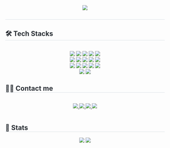 <div align= "center">
    <img src="https://capsule-render.vercel.app/api?type=waving&color=00b840&height=180&text=Welcome!%20&animation=twinkling&fontColor=ffffff&fontSize=40" />
    </div>
    <div style="text-align: left;"> 
    <h2 style="border-bottom: 1px solid #d8dee4; color: #282d33;">  </h2>  
    <div style="font-weight: 700; font-size: 15px; text-align: left; color: #282d33;">  </div> 
    </div>
    <div style="text-align: left;">
    <h2 style="border-bottom: 1px solid #d8dee4; color: #282d33;"> 🛠️ Tech Stacks </h2> <br> 
    <div  align= "center"> <img src="https://img.shields.io/badge/Apache Tomcat-F8DC75?style=for-the-badge&logo=Apache Tomcat&logoColor=white">
          <img src="https://img.shields.io/badge/Amazon AWS-232F3E?style=for-the-badge&logo=Amazon AWS&logoColor=white">
          <img src="https://img.shields.io/badge/C++-00599C?style=for-the-badge&logo=C%2B%2B&logoColor=white">
          <img src="https://img.shields.io/badge/Github-181717?style=for-the-badge&logo=Github&logoColor=white">
          <img src="https://img.shields.io/badge/Git-F05032?style=for-the-badge&logo=Git&logoColor=white">
          <br/><img src="https://img.shields.io/badge/jQuery-0769AD?style=for-the-badge&logo=jQuery&logoColor=white">
          <img src="https://img.shields.io/badge/Java-007396?style=for-the-badge&logo=Java&logoColor=white">
          <img src="https://img.shields.io/badge/Javascript-F7DF1E?style=for-the-badge&logo=Javascript&logoColor=white">
          <img src="https://img.shields.io/badge/MariaDB-003545?style=for-the-badge&logo=MariaDB&logoColor=white">
          <img src="https://img.shields.io/badge/MySQL-4479A1?style=for-the-badge&logo=MySQL&logoColor=white">
          <br/><img src="https://img.shields.io/badge/Oracle-F80000?style=for-the-badge&logo=Oracle&logoColor=white">
          <img src="https://img.shields.io/badge/React-61DAFB?style=for-the-badge&logo=React&logoColor=white">
          <img src="https://img.shields.io/badge/Spring Boot-6DB33F?style=for-the-badge&logo=Spring Boot&logoColor=white">
          <img src="https://img.shields.io/badge/Spring-6DB33F?style=for-the-badge&logo=Spring&logoColor=white">
          <img src="https://img.shields.io/badge/MongoDB-47A248?style=for-the-badge&logo=MongoDB&logoColor=white">
          <br/><img src="https://img.shields.io/badge/CSS3-1572B6?style=for-the-badge&logo=CSS3&logoColor=white">
          <img src="https://img.shields.io/badge/Firebase-FFCA28?style=for-the-badge&logo=Firebase&logoColor=white">
          </div>
    </div>
    <div style="text-align: left;">
    <h2 style="border-bottom: 1px solid #d8dee4; color: #282d33;"> 🧑‍💻 Contact me </h2> <br> 
    <div align= "center"> <a href=https://www.instagram.com/jxeonn.a?igsh=MXRrYXcxa2docnY5&utm_source=qr> <img src="https://img.shields.io/badge/Instagram-E4405F?style=for-the-badge&logo=Instagram&logoColor=white&link=https://www.instagram.com/jxeonn.a?igsh=MXRrYXcxa2docnY5&utm_source=qr"> </a>
         <a href=https://velog.io/@nage24/posts> <img src="https://img.shields.io/badge/Velog-20C997?style=for-the-badge&logo=Velog&logoColor=white&link=https://velog.io/@nage24/posts"> </a>
         <a href=https://www.notion.so/cd491d8cfc2c4729b34b71af752b1800> <img src="https://img.shields.io/badge/Notion-000000?style=for-the-badge&logo=Notion&logoColor=white&link=https://www.notion.so/cd491d8cfc2c4729b34b71af752b1800"> </a>
         <a href=mailto:n0rkjdx0@gmail.com> <img src="https://img.shields.io/badge/Gmail-EA4335?style=for-the-badge&logo=Gmail&logoColor=white&link=mailto:n0rkjdx0@gmail.com"> </a>
          </div>  <br> 
    <div align= "center">  </div> 
    </div>
    <div style="text-align: left;"> 
    <h2 style="border-bottom: 1px solid #d8dee4; color: #282d33;"> 🏅 Stats </h2> <div align= "center"> <img src="https://github-readme-stats.vercel.app/api?username=NaGyeong&bg_color=180,00000000,&title_color=000000&text_color=000000"
         /> <img src="https://github-readme-stats.vercel.app/api/top-langs/?username=NaGyeong&layout=compact&bg_color=180,00000000,&title_color=000000&text_color=000000"
           /> </div> 
    </div>
    
